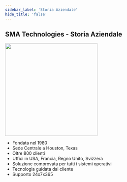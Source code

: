 ```yaml
---
sidebar_label: 'Storia Aziendale'
hide_title: 'false'
---
```


## SMA Technologies - Storia Aziendale

<!--
<figure>
<audio controls="controls">
  <source type="audio/mp3" src="audiobasic/SMATechnologies.mp3"></source>
  <p>Your browser does not support the audio element.</p>
</audio>
</figure>
-->

<img src="imgbasic/Picture1.png" width="300"></img>

* Fondata nel 1980
* Sede Centrale a Houston, Texas
* Oltre 800 clienti
* Uffici in USA, Francia, Regno Unito, Svizzera
* Soluzione comprovata per tutti i sistemi operativi
* Tecnologia guidata dal cliente
* Supporto 24x7x365


